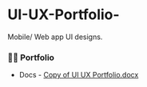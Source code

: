 # UI-UX-Portfolio-

Mobile/ Web app UI designs. <br>

### 👨‍💻 Portfolio 

- Docs - [Copy of UI UX Portfolio.docx](https://github.com/user-attachments/files/21410648/Copy.of.UI.UX.Portfolio.docx)
